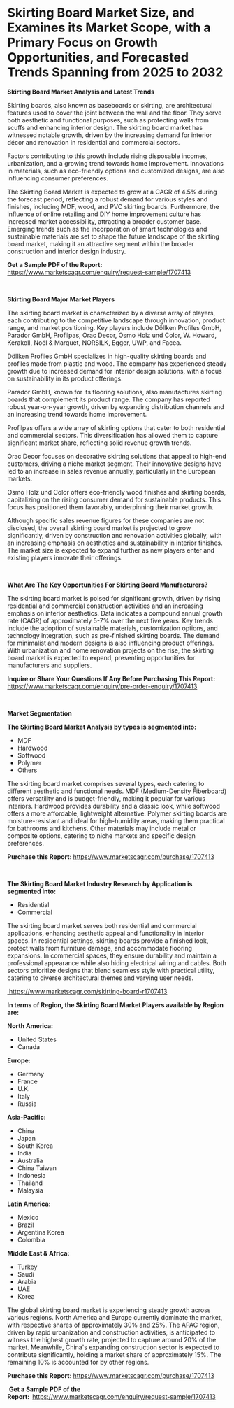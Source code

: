 <p><h1>Skirting Board Market Size, and Examines its Market Scope, with a Primary Focus on Growth Opportunities, and Forecasted Trends Spanning from 2025 to 2032</h1></p><p><strong>Skirting Board Market Analysis and Latest Trends</strong></p>
<p><p>Skirting boards, also known as baseboards or skirting, are architectural features used to cover the joint between the wall and the floor. They serve both aesthetic and functional purposes, such as protecting walls from scuffs and enhancing interior design. The skirting board market has witnessed notable growth, driven by the increasing demand for interior décor and renovation in residential and commercial sectors. </p><p>Factors contributing to this growth include rising disposable incomes, urbanization, and a growing trend towards home improvement. Innovations in materials, such as eco-friendly options and customized designs, are also influencing consumer preferences. </p><p>The Skirting Board Market is expected to grow at a CAGR of 4.5% during the forecast period, reflecting a robust demand for various styles and finishes, including MDF, wood, and PVC skirting boards. Furthermore, the influence of online retailing and DIY home improvement culture has increased market accessibility, attracting a broader customer base. Emerging trends such as the incorporation of smart technologies and sustainable materials are set to shape the future landscape of the skirting board market, making it an attractive segment within the broader construction and interior design industry.</p></p>
<p><strong>Get a Sample PDF of the Report:&nbsp;</strong> <a href="https://www.marketscagr.com/enquiry/request-sample/1707413?utm_campaign=3556&utm_medium=2&utm_source=Github&utm_content=ia&utm_term=15042025&utm_id=skirting-board">https://www.marketscagr.com/enquiry/request-sample/1707413</a></p>
<p>&nbsp;</p>
<p><strong>Skirting Board Major Market Players</strong></p>
<p><p>The skirting board market is characterized by a diverse array of players, each contributing to the competitive landscape through innovation, product range, and market positioning. Key players include Döllken Profiles GmbH, Parador GmbH, Profilpas, Orac Decor, Osmo Holz und Color, W. Howard, Kerakoll, Noël & Marquet, NORSILK, Egger, UWP, and Facea. </p><p>Döllken Profiles GmbH specializes in high-quality skirting boards and profiles made from plastic and wood. The company has experienced steady growth due to increased demand for interior design solutions, with a focus on sustainability in its product offerings. </p><p>Parador GmbH, known for its flooring solutions, also manufactures skirting boards that complement its product range. The company has reported robust year-on-year growth, driven by expanding distribution channels and an increasing trend towards home improvement.</p><p>Profilpas offers a wide array of skirting options that cater to both residential and commercial sectors. This diversification has allowed them to capture significant market share, reflecting solid revenue growth trends.</p><p>Orac Decor focuses on decorative skirting solutions that appeal to high-end customers, driving a niche market segment. Their innovative designs have led to an increase in sales revenue annually, particularly in the European markets.</p><p>Osmo Holz und Color offers eco-friendly wood finishes and skirting boards, capitalizing on the rising consumer demand for sustainable products. This focus has positioned them favorably, underpinning their market growth.</p><p>Although specific sales revenue figures for these companies are not disclosed, the overall skirting board market is projected to grow significantly, driven by construction and renovation activities globally, with an increasing emphasis on aesthetics and sustainability in interior finishes. The market size is expected to expand further as new players enter and existing players innovate their offerings.</p></p>
<p>&nbsp;</p>
<p><strong>What Are The Key Opportunities For Skirting Board Manufacturers?</strong></p>
<p><p>The skirting board market is poised for significant growth, driven by rising residential and commercial construction activities and an increasing emphasis on interior aesthetics. Data indicates a compound annual growth rate (CAGR) of approximately 5-7% over the next five years. Key trends include the adoption of sustainable materials, customization options, and technology integration, such as pre-finished skirting boards. The demand for minimalist and modern designs is also influencing product offerings. With urbanization and home renovation projects on the rise, the skirting board market is expected to expand, presenting opportunities for manufacturers and suppliers.</p></p>
<p><strong>Inquire or Share Your Questions If Any Before Purchasing This Report:</strong> <a href="https://www.marketscagr.com/enquiry/pre-order-enquiry/1707413?utm_campaign=3556&utm_medium=2&utm_source=Github&utm_content=ia&utm_term=15042025&utm_id=skirting-board">https://www.marketscagr.com/enquiry/pre-order-enquiry/1707413</a></p>
<p>&nbsp;</p>
<p><strong>Market Segmentation</strong></p>
<p><strong>The Skirting Board Market Analysis by types is segmented into:</strong></p>
<p><ul><li>MDF</li><li>Hardwood</li><li>Softwood</li><li>Polymer</li><li>Others</li></ul></p>
<p><p>The skirting board market comprises several types, each catering to different aesthetic and functional needs. MDF (Medium-Density Fiberboard) offers versatility and is budget-friendly, making it popular for various interiors. Hardwood provides durability and a classic look, while softwood offers a more affordable, lightweight alternative. Polymer skirting boards are moisture-resistant and ideal for high-humidity areas, making them practical for bathrooms and kitchens. Other materials may include metal or composite options, catering to niche markets and specific design preferences.</p></p>
<p><strong>Purchase this Report:&nbsp;</strong><a href="https://www.marketscagr.com/purchase/1707413?utm_campaign=3556&utm_medium=2&utm_source=Github&utm_content=ia&utm_term=15042025&utm_id=skirting-board">https://www.marketscagr.com/purchase/1707413</a></p>
<p>&nbsp;</p>
<p><strong>The Skirting Board Market Industry Research by Application is segmented into:</strong></p>
<p><ul><li>Residential</li><li>Commercial</li></ul></p>
<p><p>The skirting board market serves both residential and commercial applications, enhancing aesthetic appeal and functionality in interior spaces. In residential settings, skirting boards provide a finished look, protect walls from furniture damage, and accommodate flooring expansions. In commercial spaces, they ensure durability and maintain a professional appearance while also hiding electrical wiring and cables. Both sectors prioritize designs that blend seamless style with practical utility, catering to diverse architectural themes and varying user needs.</p></p>
<p><a href="https://www.marketscagr.com/skirting-board-r1707413?utm_campaign=3556&utm_medium=2&utm_source=Github&utm_content=ia&utm_term=15042025&utm_id=skirting-board">&nbsp;https://www.marketscagr.com/skirting-board-r1707413</a></p>
<p><strong>In terms of Region, the Skirting Board Market Players available by Region are:</strong></p>
<p>
    <p> <strong> North America: </strong>
        <ul>
            <li>United States</li>
            <li>Canada</li>
        </ul>
        </p> 
    <p> <strong> Europe: </strong>
        <ul>
            <li>Germany</li>
            <li>France</li>
            <li>U.K.</li>
            <li>Italy</li>
            <li>Russia</li>
        </ul>
        </p> 
    <p> <strong> Asia-Pacific: </strong>
        <ul>
            <li>China</li>
            <li>Japan</li>
            <li>South Korea</li>
            <li>India</li>
            <li>Australia</li>
            <li>China Taiwan</li>
            <li>Indonesia</li>
            <li>Thailand</li>
            <li>Malaysia</li>
        </ul>
        </p> 
    <p> <strong> Latin America: </strong>
        <ul>
            <li>Mexico</li>
            <li>Brazil</li>
            <li>Argentina Korea</li>
            <li>Colombia</li>
        </ul>
        </p> 
    <p> <strong> Middle East & Africa: </strong>
        <ul>
            <li>Turkey</li>
            <li>Saudi</li>
            <li>Arabia</li>
            <li>UAE</li>
            <li>Korea</li>
        </ul>
    </p>
    </p>
<p><p>The global skirting board market is experiencing steady growth across various regions. North America and Europe currently dominate the market, with respective shares of approximately 30% and 25%. The APAC region, driven by rapid urbanization and construction activities, is anticipated to witness the highest growth rate, projected to capture around 20% of the market. Meanwhile, China's expanding construction sector is expected to contribute significantly, holding a market share of approximately 15%. The remaining 10% is accounted for by other regions.</p></p>
<p><strong>Purchase this Report: </strong><a href="https://www.marketscagr.com/purchase/1707413?utm_campaign=3556&utm_medium=2&utm_source=Github&utm_content=ia&utm_term=15042025&utm_id=skirting-board">https://www.marketscagr.com/purchase/1707413</a></p>
<p>&nbsp;<strong>Get a Sample PDF of the Report:&nbsp;&nbsp;</strong><a href="https://www.marketscagr.com/enquiry/request-sample/1707413?utm_campaign=3556&utm_medium=2&utm_source=Github&utm_content=ia&utm_term=15042025&utm_id=skirting-board">https://www.marketscagr.com/enquiry/request-sample/1707413</a></p>
<p><strong></strong></p>
<p><p></p><p></p><p></p></p>